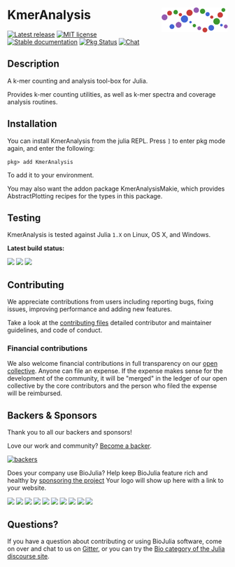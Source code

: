 # <img align="right" src="./sticker.svg" width="30%"> KmerAnalysis

[![Latest release](https://img.shields.io/github/release/BioJulia/KmerAnalysis.jl.svg)](https://github.com/BioJulia/KmerAnalysis.jl/releases/latest)
[![MIT license](https://img.shields.io/badge/license-MIT-green.svg)](https://github.com/BioJulia/KmerAnalysis.jl/blob/master/LICENSE) 
[![Stable documentation](https://img.shields.io/badge/docs-stable-blue.svg)](https://biojulia.github.io/KmerAnalysis.jl/stable)
[![Pkg Status](http://www.repostatus.org/badges/latest/active.svg)](http://www.repostatus.org/#active)
[![Chat](https://img.shields.io/gitter/room/BioJulia/KmerAnalysis.jl.svg)](https://gitter.im/BioJulia/KmerAnalysis.jl)


## Description

A k-mer counting and analysis tool-box for Julia.

Provides k-mer counting utilities, as well as k-mer spectra and coverage analysis routines.

## Installation

You can install KmerAnalysis from the julia REPL. Press `]` to enter pkg mode
again, and enter the following:

```
pkg> add KmerAnalysis
```

To add it to your environment.

You may also want the addon package KmerAnalysisMakie, which provides
AbstractPlotting recipes for the types in this package.

## Testing

KmerAnalysis is tested against Julia `1.X` on Linux, OS X, and Windows.

**Latest build status:**

[![](https://travis-ci.com/BioJulia/KmerAnalysis.jl.svg?branch=master)](https://travis-ci.com/BioJulia/KmerAnalysis.jl)
![](https://github.com/BioJulia/KmerAnalysis.jl/workflows/Unit%20testing/badge.svg)
![](https://github.com/BioJulia/KmerAnalysis.jl/workflows/Documentation/badge.svg)


## Contributing

We appreciate contributions from users including reporting bugs, fixing
issues, improving performance and adding new features.

Take a look at the [contributing files](https://github.com/BioJulia/Contributing)
detailed contributor and maintainer guidelines, and code of conduct.


### Financial contributions

We also welcome financial contributions in full transparency on our
[open collective](https://opencollective.com/biojulia).
Anyone can file an expense. If the expense makes sense for the development
of the community, it will be "merged" in the ledger of our open collective by
the core contributors and the person who filed the expense will be reimbursed.


## Backers & Sponsors

Thank you to all our backers and sponsors!

Love our work and community? [Become a backer](https://opencollective.com/biojulia#backer).

[![backers](https://opencollective.com/biojulia/backers.svg?width=890)](https://opencollective.com/biojulia#backers)

Does your company use BioJulia? Help keep BioJulia feature rich and healthy by
[sponsoring the project](https://opencollective.com/biojulia#sponsor)
Your logo will show up here with a link to your website.

[![](https://opencollective.com/biojulia/sponsor/0/avatar.svg)](https://opencollective.com/biojulia/sponsor/0/website)
[![](https://opencollective.com/biojulia/sponsor/1/avatar.svg)](https://opencollective.com/biojulia/sponsor/1/website)
[![](https://opencollective.com/biojulia/sponsor/2/avatar.svg)](https://opencollective.com/biojulia/sponsor/2/website)
[![](https://opencollective.com/biojulia/sponsor/3/avatar.svg)](https://opencollective.com/biojulia/sponsor/3/website)
[![](https://opencollective.com/biojulia/sponsor/4/avatar.svg)](https://opencollective.com/biojulia/sponsor/4/website)
[![](https://opencollective.com/biojulia/sponsor/5/avatar.svg)](https://opencollective.com/biojulia/sponsor/5/website)
[![](https://opencollective.com/biojulia/sponsor/6/avatar.svg)](https://opencollective.com/biojulia/sponsor/6/website)
[![](https://opencollective.com/biojulia/sponsor/7/avatar.svg)](https://opencollective.com/biojulia/sponsor/7/website)
[![](https://opencollective.com/biojulia/sponsor/8/avatar.svg)](https://opencollective.com/biojulia/sponsor/8/website)
[![](https://opencollective.com/biojulia/sponsor/9/avatar.svg)](https://opencollective.com/biojulia/sponsor/9/website)


## Questions?

If you have a question about contributing or using BioJulia software, come
on over and chat to us on [Gitter](https://gitter.im/BioJulia/General), or you can try the
[Bio category of the Julia discourse site](https://discourse.julialang.org/c/domain/bio).
